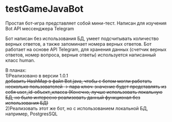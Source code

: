 # testGameJavaBot
Простая бот-игра представляет собой мини-тест. Написан для изучения Bot API мессенджера Telegram

Бот написан без использования БД, умеет подсчитывать количество верных ответов, а также запоминает номера верных ответов.
Бот работает на основе API Telegram, для хранения данных (счетчик верных ответов, номер вопроса, верные ответы) используется написанный класс human.

В планах:
<br />1)Реализовано в версии 1.0.1
<br />~~добавить HashMap в файл Bot.java, чтобы с ботом могли работать несколько пользователей -> пара ключ-значение будет представлять из себя user_id-объект_класса
(Конечно, лучше использовать локальную БД, но было интересно реализовать данный функционал без использования БД)~~
<br />2)Реализовать этот же бот, но с использованием локальной БД, например, PostgresSQL
